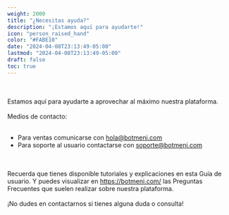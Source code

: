 ```yaml
---
weight: 2000
title: "¿Necesitas ayuda?"
description: "¡Estamos aquí para ayudarte!"
icon: "person_raised_hand"
color: "#FABE10"
date: "2024-04-08T23:13:49-05:00"
lastmod: "2024-04-08T23:13:49-05:00"
draft: false
toc: true
---
```

<br></br>
Estamos aquí para ayudarte a aprovechar al máximo nuestra plataforma.<br></br>
Medios de contacto:<br></br>
* Para ventas comunicarse con hola@botmeni.com
* Para soporte al usuario contactarse con soporte@botmeni.com
  
<br></br>
Recuerda que tienes disponible tutoriales y explicaciones en esta Guía de usuario. Y puedes visualizar en <https://botmeni.com/> las Preguntas Frecuentes que suelen realizar sobre nuestra plataforma.<br></br>
¡No dudes en contactarnos si tienes alguna duda o consulta! 
